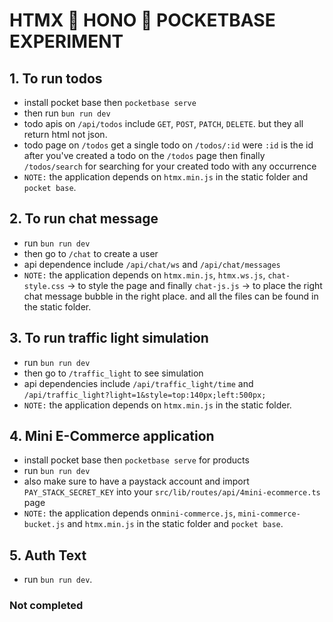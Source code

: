 # HTMX 🔳 HONO 🔳 POCKETBASE EXPERIMENT

## 1. To run todos

- install pocket base then `pocketbase serve`
- then run `bun run dev`
- todo apis on `/api/todos` include `GET`, `POST`, `PATCH`, `DELETE`. but they all return html not json.
- todo page on `/todos` get a single todo on `/todos/:id` were `:id` is the id after you've created a todo on the `/todos` page then finally `/todos/search` for searching for your created todo with any occurrence
- `NOTE:` the application depends on `htmx.min.js` in the static folder and `pocket base`.

## 2. To run chat message

- run `bun run dev`
- then go to `/chat` to create a user
- api dependence include `/api/chat/ws` and `/api/chat/messages`
- `NOTE:` the application depends on `htmx.min.js`, `htmx.ws.js`, `chat-style.css` -> to style the page and finally `chat-js.js` -> to place the right chat message bubble in the right place. and all the files can be found in the static folder.

## 3. To run traffic light simulation

- run `bun run dev`
- then go to `/traffic_light` to see simulation
- api dependencies include `/api/traffic_light/time` and `/api/traffic_light?light=1&style=top:140px;left:500px;`
- `NOTE:` the application depends on `htmx.min.js` in the static folder.

## 4. Mini E-Commerce application

- install pocket base then `pocketbase serve` for products
- run `bun run dev`
- also make sure to have a paystack account and import `PAY_STACK_SECRET_KEY` into your `src/lib/routes/api/4mini-ecommerce.ts` page
- `NOTE:` the application depends on`mini-commerce.js`, `mini-commerce-bucket.js` and `htmx.min.js` in the static folder and `pocket base`.

## 5. Auth Text

- run `bun run dev`.

### Not completed
